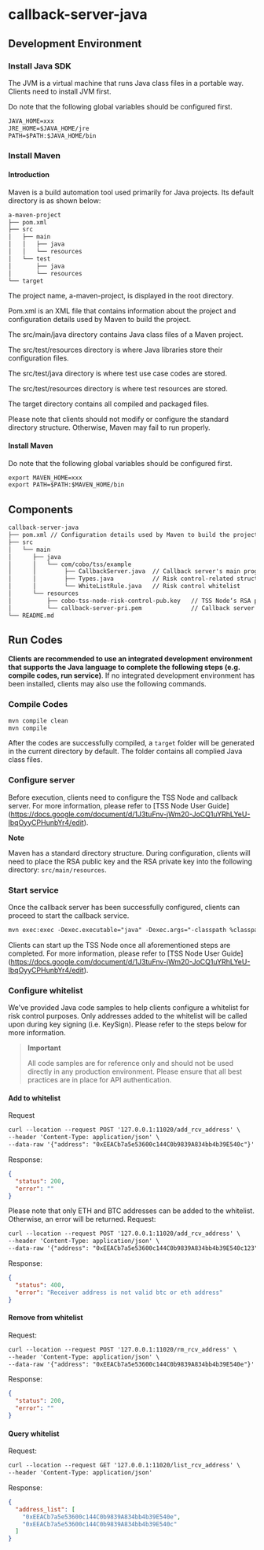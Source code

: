 # callback-server-java

## Development Environment  
### Install Java SDK
The JVM is a virtual machine that runs Java class files in a portable way. Clients need to install JVM first.

Do note that the following global variables should be configured first.
```markdown
JAVA_HOME=xxx
JRE_HOME=$JAVA_HOME/jre
PATH=$PATH:$JAVA_HOME/bin
```
### Install Maven
#### Introduction 
Maven is a build automation tool used primarily for Java projects. Its default directory is as shown below:  
```markdown
a-maven-project
├── pom.xml
├── src
│   ├── main
│   │   ├── java
│   │   └── resources
│   └── test
│       ├── java
│       └── resources
└── target
```
The project name, a-maven-project, is displayed in the root directory. 

Pom.xml is an XML file that contains information about the project and configuration details used by Maven to build the project. 

The src/main/java directory contains Java class files of a Maven project.

The src/test/resources directory is where Java libraries store their configuration files.

The src/test/java directory is where test use case codes are stored.

The src/test/resources directory is where test resources are stored.

The target directory contains all compiled and packaged files. 

Please note that clients should not modify or configure the standard directory structure. Otherwise, Maven may fail to run properly. 

#### Install Maven 
Do note that the following global variables should be configured first.
```markdown
export MAVEN_HOME=xxx
export PATH=$PATH:$MAVEN_HOME/bin
```

## Components 
```markdown
callback-server-java
├── pom.xml // Configuration details used by Maven to build the project
├── src
│   └── main
│      ├── java
│      │   └── com/cobo/tss/example
│      │        ├── CallbackServer.java  // Callback server's main program
│      │        ├── Types.java           // Risk control-related structs 
│      │        └── WhiteListRule.java   // Risk control whitelist  
│      └── resources
│          ├── cobo-tss-node-risk-control-pub.key   // TSS Node‘s RSA public key  
│          └── callback-server-pri.pem              // Callback server's RSA private key  
└── README.md
```

## Run Codes
<B>Clients are recommended to use an integrated development environment that supports the Java language to complete the following steps (e.g. compile codes, run service)</B>. If no integrated development environment has been installed, clients may also use the following commands. 

### Compile Codes
```markdown
mvn compile clean
mvn compile
```
After the codes are successfully compiled, a `target` folder will be generated in the current directory by default. The folder contains all complied Java class files.

### Configure server  
Before execution, clients need to configure the TSS Node and callback server. For more information, please refer to [TSS Node User Guide] (https://docs.google.com/document/d/1J3tuFnv-jWm20-JoCQ1uYRhLYeU-IbqOyyCPHunbYr4/edit).

<B>Note</B>

Maven has a standard directory structure. During configuration, clients will need to place the RSA public key and the RSA private key into the following directory: `src/main/resources`.
### Start  service
Once the callback server has been successfully configured, clients can proceed to start the callback service.
```markdown
mvn exec:exec -Dexec.executable="java" -Dexec.args="-classpath %classpath com.cobo.tss.example.CallbackServer"
```
Clients can start up the TSS Node once all aforementioned steps are completed. For more information, please refer to [TSS Node User Guide] (https://docs.google.com/document/d/1J3tuFnv-jWm20-JoCQ1uYRhLYeU-IbqOyyCPHunbYr4/edit).

### Configure whitelist  
We've provided Java code samples to help clients configure a whitelist for risk control purposes. Only addresses added to the whitelist will be called upon during key signing (i.e. KeySign). Please refer to the steps below for more information.
> **Important**
>
> All code samples are for reference only and should not be used directly in any production environment. Please ensure that all best practices are in place for API authentication. 
>
#### Add to whitelist
Request
```markdown
curl --location --request POST '127.0.0.1:11020/add_rcv_address' \
--header 'Content-Type: application/json' \
--data-raw '{"address": "0xEEACb7a5e53600c144C0b9839A834bb4b39E540c"}'
```
Response:
```json
{
  "status": 200,
  "error": ""
}
```
Please note that only ETH and BTC addresses can be added to the whitelist. Otherwise, an error will be returned.
Request:
```markdown
curl --location --request POST '127.0.0.1:11020/add_rcv_address' \
--header 'Content-Type: application/json' \
--data-raw '{"address": "0xEEACb7a5e53600c144C0b9839A834bb4b39E540c123"}'
```
Response:
```json
{
  "status": 400,
  "error": "Receiver address is not valid btc or eth address"
}
```
#### Remove from whitelist
Request:
```markdown
curl --location --request POST '127.0.0.1:11020/rm_rcv_address' \
--header 'Content-Type: application/json' \
--data-raw '{"address": "0xEEACb7a5e53600c144C0b9839A834bb4b39E540e"}'
```
Response:
```json
{
  "status": 200,
  "error": ""
}
```
#### Query whitelist
Request:
```markdown
curl --location --request GET '127.0.0.1:11020/list_rcv_address' \
--header 'Content-Type: application/json'
```
Response:
```json
{
  "address_list": [
    "0xEEACb7a5e53600c144C0b9839A834bb4b39E540e",
    "0xEEACb7a5e53600c144C0b9839A834bb4b39E540c"
  ]
}
```
